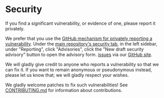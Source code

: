 # Security

If you find a significant vulnerability, or evidence of one, please report it privately.

We prefer that you use the [GitHub mechanism for privately reporting a vulnerability](https://docs.github.com/en/code-security/security-advisories/guidance-on-reporting-and-writing/privately-reporting-a-security-vulnerability#privately-reporting-a-security-vulnerability). Under the [main repository's security tab](https://github.com/gt-sse-center/copier-ProjectScaffolding-Sample-PythonExecutionEnvironment/security), in the left sidebar, under "Reporting", click "Advisories", click the "New draft security advisory" button to open the advisory form.
[issues](https://github.com/coreinfrastructure/best-practices-badge/issues) via our [GitHub site](https://github.com/gt-sse-center/copier-ProjectScaffolding-Sample-PythonExecutionEnvironment).

We will gladly give credit to anyone who reports a vulnerability so that we can fix it. If you want to remain anonymous or pseudonymous instead, please let us know that; we will gladly respect your wishes.

We gladly welcome patches to fix such vulnerabilities! See [CONTRIBUTING.md](CONTRIBUTING.md) for information about contributions.
